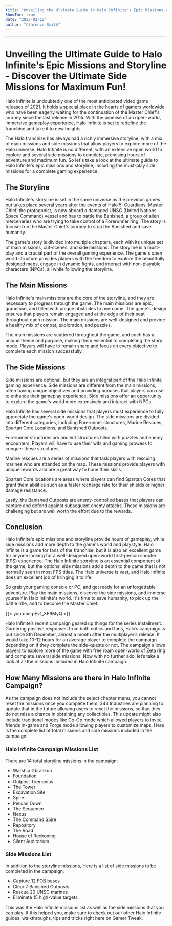 ```yaml
---
title: "Unveiling the Ultimate Guide to Halo Infinite's Epic Missions and Storyline - Discover the Ultimate Side Missions for Maximum Fun!"
ShowToc: true 
date: "2023-02-12"
author: "Clarence Smith"
---
```

*****
# Unveiling the Ultimate Guide to Halo Infinite's Epic Missions and Storyline - Discover the Ultimate Side Missions for Maximum Fun!

Halo Infinite is undoubtedly one of the most anticipated video game releases of 2021. It holds a special place in the hearts of gamers worldwide who have been eagerly waiting for the continuation of the Master Chief's journey since the last release in 2015. With the promise of an open-world, immersive gameplay experience, Halo Infinite is set to redefine the franchise and take it to new heights.

The Halo franchise has always had a richly immersive storyline, with a mix of main missions and side missions that allow players to explore more of the Halo universe. Halo Infinite is no different, with an extensive open world to explore and several side missions to complete, promising hours of adventure and maximum fun. So let's take a look at the ultimate guide to Halo Infinite's epic missions and storyline, including the must-play side missions for a complete gaming experience.

## The Storyline

Halo Infinite's storyline is set in the same universe as the previous games but takes place several years after the events of Halo 5: Guardians. Master Chief, the protagonist, is now aboard a damaged UNSC (United Nations Space Command) vessel and has to battle the Banished, a group of alien mercenaries who are trying to take control of a Forerunner ring. The story is focused on the Master Chief's journey to stop the Banished and save humanity.

The game's story is divided into multiple chapters, each with its unique set of main missions, cut-scenes, and side missions. The storyline is a must-play and a crucial part of the overall gaming experience. The game's open world structure provides players with the freedom to explore the beautifully designed maps, engage in dynamic fights, and interact with non-playable characters (NPCs), all while following the storyline.

## The Main Missions

Halo Infinite's main missions are the core of the storyline, and they are necessary to progress through the game. The main missions are epic, grandiose, and filled with unique obstacles to overcome. The game's design ensures that players remain engaged and at the edge of their seat throughout each mission. The main missions are well-designed and provide a healthy mix of combat, exploration, and puzzles.

The main missions are scattered throughout the game, and each has a unique theme and purpose, making them essential to completing the story mode. Players will have to remain sharp and focus on every objective to complete each mission successfully.

## The Side Missions

Side missions are optional, but they are an integral part of the Halo Infinite gaming experience. Side missions are different from the main missions, often having unique objectives and providing bonuses that players can use to enhance their gameplay experience. Side missions offer an opportunity to explore the game's world more extensively and interact with NPCs.

Halo Infinite has several side missions that players must experience to fully appreciate the game's open-world design. The side missions are divided into different categories, including Forerunner structures, Marine Rescues, Spartan Core Locations, and Banished Outposts.

Forerunner structures are ancient structures filled with puzzles and enemy encounters. Players will have to use their wits and gaming prowess to conquer these structures.

Marine rescues are a series of missions that task players with rescuing marines who are stranded on the map. These missions provide players with unique rewards and are a great way to hone their skills.

Spartan Core locations are areas where players can find Spartan Cores that grant them abilities such as a faster recharge rate for their shields or higher damage resistance.

Lastly, the Banished Outposts are enemy-controlled bases that players can capture and defend against subsequent enemy attacks. These missions are challenging but are well worth the effort due to the rewards.

## Conclusion

Halo Infinite's epic missions and storyline provide hours of gameplay, while side missions add more depth to the game's world and playstyle. Halo Infinite is a game for fans of the franchise, but it is also an excellent game for anyone looking for a well-designed open-world first-person shooter (FPS) experience. The Halo Infinite storyline is an essential component of the game, but the optional side missions add a depth to the game that is not normally seen in most FPS titles. The Halo universe is vast, and Halo Infinite does an excellent job of bringing it to life. 

So grab your gaming console or PC, and get ready for an unforgettable adventure. Play the main missions, discover the side missions, and immerse yourself in Halo Infinite's world. It's time to save humanity, to pick up the battle rifle, and to become the Master Chief.

{{< youtube pEv1_XF9MyQ >}} 



Halo Infinite’s recent campaign geared up things for the series installment. Garnering positive responses from both critics and fans, Halo’s campaign is out since 8th December, almost a month after the multiplayer’s release. It would take 10-12 hours for an average player to complete the campaign depending on if they complete the side-quests or not. The campaign allows players to explore more of the game with free roam open-world of Zeta ring and complete several side missions. Now with no further ado, let’s take a look at all the missions included in Halo Infinite campaign.
 
## How Many Missions are there in Halo Infinite Campaign?
 

 
As the campaign does not include the select chapter menu, you cannot reset the missions once you complete them. 343 Industries are planning to update that in the future allowing users to reset the missions, so that they do not miss a chance in obtaining any collectibles. This update might also include traditional modes like Co-Op mode which allowed players to invite friends in-game and Forge mode allowing players to customize maps. Here is the complete list of total missions and side missions included in the campaign.
 
### Halo Infinite Campaign Missions List
 
There are 14 total storyline missions in the campaign:
 
- Warship Gbraakon
 - Foundation
 - Outpost Tremonius
 - The Tower
 - Excavation Site
 - Spire
 - Pelican Down
 - The Sequence
 - Nexus
 - The Command Spire
 - Repository
 - The Road
 - House of Reckoning
 - Silent Auditorium

 
### Side Missions List
 
In addition to the storyline missions, Here is a list of side missions to be completed in the campaign:
 
- Capture 12 FOB bases
 - Clear 7 Banished Outposts
 - Rescue 20 UNSC marines
 - Eliminate 15 high-value targets

 
This was the Halo Infinite missions list as well as the side missions that you can play. If this helped you, make sure to check out our other Halo Infinite guides, walkthroughs, tips and tricks right here on Gamer Tweak.




